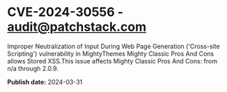 # CVE-2024-30556 - audit@patchstack.com

Improper Neutralization of Input During Web Page Generation ('Cross-site Scripting') vulnerability in MightyThemes Mighty Classic Pros And Cons allows Stored XSS.This issue affects Mighty Classic Pros And Cons: from n/a through 2.0.9.



**Publish date:** 2024-03-31
